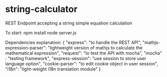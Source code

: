# string-calculator
REST Endpoint accepting a string simple equation calculation

To start:
npm install
node server.js

Dependencies explanation:
{
    "express": "to handle the REST API",
    "mathjs-expression-parser": "lightweight version of mathjs to calculate the mathematical expression",
    "request": "to test the API with mocha",
    "mocha" : "testing framework",
    "express-session": "use session to store user language option",
    "cookie-parser": "to edit cookie object in user session",
    "i18n": "light-weight i18n translation module"
}